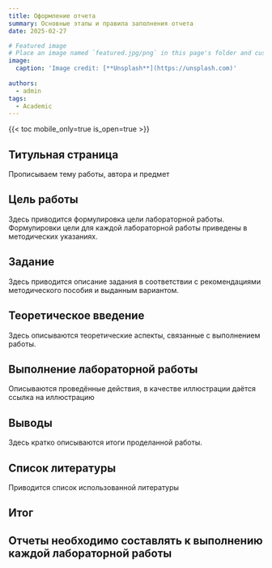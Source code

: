 ```yaml
---
title: Оформление отчета
summary: Основные этапы и правила заполнения отчета
date: 2025-02-27

# Featured image
# Place an image named `featured.jpg/png` in this page's folder and customize its options here.
image:
  caption: 'Image credit: [**Unsplash**](https://unsplash.com)'
  
authors:
  - admin
tags:
  - Academic
---
```


{{< toc mobile_only=true is_open=true >}}

##  Титульная страница
Прописываем тему работы, автора и предмет

[//]: # ([![The template is mobile first with a responsive design to ensure that your site looks stunning on every device.]&#40;https://raw.githubusercontent.com/wowchemy/wowchemy-hugo-modules/main/starters/academic/preview.png&#41;]&#40;https://hugoblox.com&#41;)

## Цель работы

Здесь приводится формулировка цели лабораторной работы. Формулировки
цели для каждой лабораторной работы приведены в методических
указаниях.

## Задание

Здесь приводится описание задания в соответствии с рекомендациями
методического пособия и выданным вариантом.

## Теоретическое введение

Здесь описываются теоретические аспекты, связанные с выполнением работы.

## Выполнение лабораторной работы

Описываются проведённые действия, в качестве иллюстрации даётся ссылка на иллюстрацию 

## Выводы

Здесь кратко описываются итоги проделанной работы.

## Список литературы

Приводится список использованной литературы

## Итог
Отчеты необходимо составлять к выполнению каждой лабораторной работы
---










